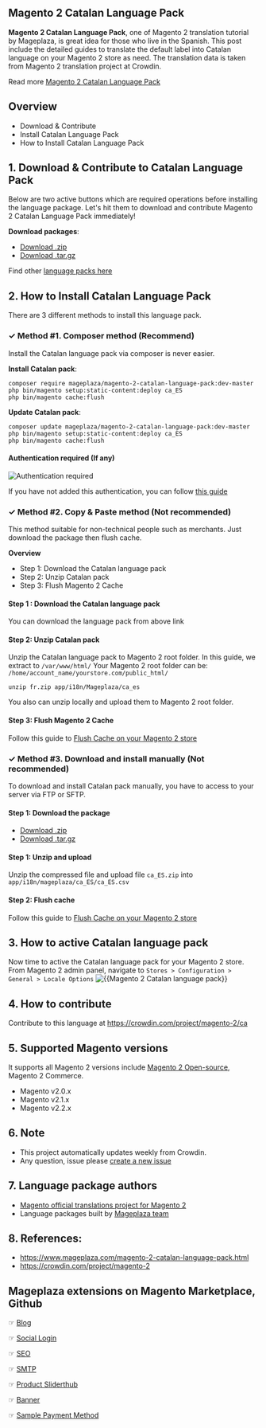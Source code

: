 ## Magento 2 Catalan Language Pack

**Magento 2 Catalan Language Pack**, one of Magento 2 translation tutorial by Mageplaza, is great idea for those who live in the Spanish. This post include the detailed guides to translate the default label into Catalan language on your Magento 2 store as need. The translation data is taken from Magento 2 translation project at Crowdin.

Read more [Magento 2 Catalan Language Pack](https://www.mageplaza.com/magento-2-catalan-language-pack.html)


## Overview

- Download & Contribute
- Install Catalan Language Pack
- How to Install Catalan Language Pack

## 1. Download & Contribute to Catalan Language Pack

Below are two active buttons which are required operations before installing the language package. Let's hit them to download and contribute Magento 2 Catalan Language Pack immediately!

**Download packages**:

- [Download .zip](https://github.com/mageplaza/magento-2-catalan-language-pack/archive/master.zip)
- [Download .tar.gz](https://github.com/mageplaza/magento-2-catalan-language-pack/tarball/master)


Find other [language packs here](https://www.mageplaza.com/kb/magento-2-language-pack/)

## 2. How to Install Catalan Language Pack

There are 3 different methods to install this language pack.

### ✓ Method #1. Composer method (Recommend)
Install the Catalan language pack via composer is never easier.

**Install Catalan pack**:

```
composer require mageplaza/magento-2-catalan-language-pack:dev-master
php bin/magento setup:static-content:deploy ca_ES
php bin/magento cache:flush

```


**Update  Catalan pack**:

```
composer update mageplaza/magento-2-catalan-language-pack:dev-master
php bin/magento setup:static-content:deploy ca_ES
php bin/magento cache:flush

```

#### Authentication required (If any)

![Authentication required](https://cdn.mageplaza.com/media/general/dmryiPk.png)

If you have not added this authentication, you can follow [this guide](http://devdocs.magento.com/guides/v2.0/install-gde/prereq/connect-auth.html)


### ✓ Method #2. Copy & Paste method (Not recommended)

This method suitable for non-technical people such as merchants. Just download the package then flush cache.

**Overview**

- Step 1: Download the Catalan language pack
- Step 2: Unzip Catalan pack
- Step 3: Flush Magento 2 Cache

#### Step 1 : Download the Catalan language pack

You can download the language pack from above link

#### Step 2: Unzip Catalan pack

Unzip the Catalan language pack to Magento 2 root folder. In this guide, we extract to `/var/www/html/`
Your Magento 2 root folder can be: `/home/account_name/yourstore.com/public_html/`

```
unzip fr.zip app/i18n/Mageplaza/ca_es
```

You also can unzip locally and upload them to Magento 2 root folder.

#### Step 3: Flush Magento 2 Cache

Follow this guide to [Flush Cache on your Magento 2 store](https://www.mageplaza.com/kb/how-flush-enable-disable-cache.html)


### ✓ Method #3. Download and install manually (Not recommended)

To download and install Catalan pack manually, you have to access to your server via FTP or SFTP.

#### Step 1: Download the package

- [Download .zip](https://github.com/mageplaza/magento-2-catalan-language-pack/archive/master.zip)
- [Download .tar.gz](https://github.com/mageplaza/magento-2-catalan-language-pack/tarball/master)

#### Step 1: Unzip and upload

Unzip the compressed file and upload file `ca_ES.zip` into `app/i18n/mageplaza/ca_ES/ca_ES.csv`

#### Step 2: Flush cache

Follow this guide to [Flush Cache on your Magento 2 store](https://www.mageplaza.com/kb/how-flush-enable-disable-cache.html)


## 3. How to active Catalan language pack

Now time to active the Catalan language pack for your Magento 2 store. From Magento 2 admin panel, navigate to `Stores > Configuration > General > Locale Options`
![{{Magento 2 Catalan language pack}}](https://cdn.mageplaza.com/media/general/aPSUA0l.png)


## 4. How to contribute

Contribute to this language at https://crowdin.com/project/magento-2/ca

## 5. Supported Magento versions

It supports all Magento 2 versions include [Magento 2 Open-source](https://www.mageplaza.com/download-magento/), Magento 2 Commerce.


- Magento v2.0.x
- Magento v2.1.x
- Magento v2.2.x



## 6. Note

- This project automatically updates weekly from Crowdin.
- Any question, issue please [create a new issue](https://github.com/mageplaza/magento-2-catalan-language-pack/issues/new)

## 7. Language package authors

- [Magento official translations project for Magento 2](https://crowdin.com/project/magento-2)
- Language packages built by [Mageplaza team](https://www.mageplaza.com/)


## 8. References:

- https://www.mageplaza.com/magento-2-catalan-language-pack.html
- https://crowdin.com/project/magento-2








## Mageplaza extensions on Magento Marketplace, Github



☞ [Blog](https://github.com/mageplaza/magento-2-blog)

☞ [Social Login](https://github.com/mageplaza/magento-2-social-login)

☞ [SEO](https://github.com/mageplaza/magento-2-seo)

☞ [SMTP](https://github.com/mageplaza/magento-2-smtp)

☞ [Product Sliderthub](https://github.com/mageplaza/magento-2-product-slider)

☞ [Banner](https://github.com/mageplaza/magento-2-banner-slider)

☞ [Sample Payment Method](https://github.com/mageplaza/magento-2-sample-payment-method)



